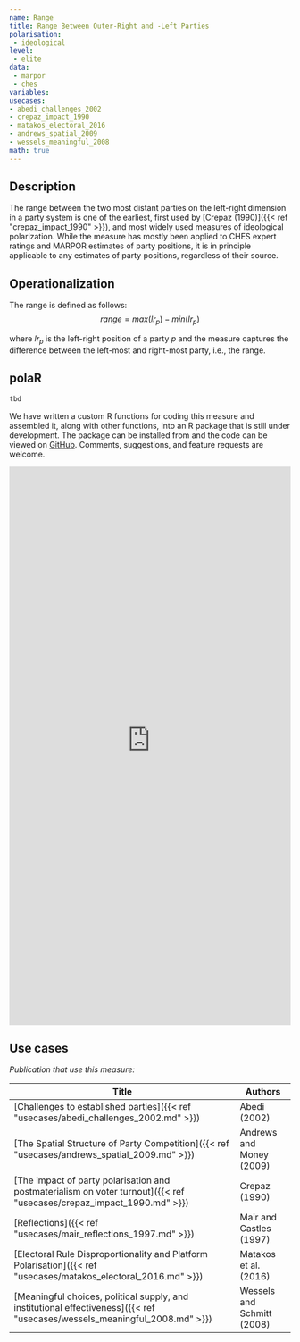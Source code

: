 ```yaml
---
name: Range
title: Range Between Outer-Right and -Left Parties
polarisation:
 - ideological
level: 
 - elite
data: 
 - marpor
 - ches
variables: 
usecases:
- abedi_challenges_2002
- crepaz_impact_1990
- matakos_electoral_2016
- andrews_spatial_2009
- wessels_meaningful_2008
math: true
---
```

## Description
The range between the two most distant parties on the left-right dimension in a party system is one of the earliest, first used by [Crepaz (1990)]({{< ref "crepaz_impact_1990" >}}), and most widely used measures of ideological polarization. While the measure has mostly been applied to CHES expert ratings and MARPOR estimates of party positions, it is in principle applicable to any estimates of party positions, regardless of their source.

## Operationalization
The range is defined as follows:
$$range = max(lr_p)-min(lr_p)$$

where $lr_p$ is the left-right position of a party $p$ and the measure captures the difference between the left-most and right-most party, i.e., the range.

## polaR
```r
tbd
```
We have written a custom R functions for coding this measure and assembled it, along with other functions, into an R package that is still under development. The package can be installed from and the code can be viewed on [GitHub](https://github.com/felixgruenewald/polref). Comments, suggestions, and feature requests are welcome.

<iframe src="https://felixgruenewald.shinyapps.io/polarapp/?dataset=cses&measure=ind_range"
    frameborder="0"
    scrolling="yes" 
    style="overflow:hidden;width:100%" 
    height="1000" 
    width="100%"></iframe>

## Use cases
_Publication that use this measure:_

| Title                                                                                                          | Authors                    |
| -------------------------------------------------------------------------------------------------------------- | -------------------------- |
| [Challenges to established parties]({{< ref "usecases/abedi_challenges_2002.md" >}})                                       | Abedi (2002)               |
| [The Spatial Structure of Party Competition]({{< ref "usecases/andrews_spatial_2009.md" >}})                               | Andrews and Money (2009)   |
| [The impact of party polarisation and postmaterialism on voter turnout]({{< ref "usecases/crepaz_impact_1990.md" >}})      | Crepaz (1990)              |
| [Reflections]({{< ref "usecases/mair_reflections_1997.md" >}})                                                             | Mair and Castles (1997)    |
| [Electoral Rule Disproportionality and Platform Polarisation]({{< ref "usecases/matakos_electoral_2016.md" >}})            | Matakos et al. (2016)      |
| [Meaningful choices, political supply, and institutional effectiveness]({{< ref "usecases/wessels_meaningful_2008.md" >}}) | Wessels and Schmitt (2008) |

